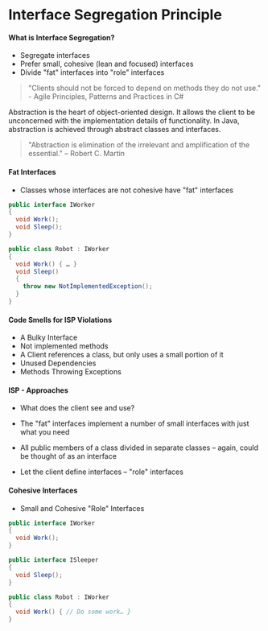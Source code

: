 # Interface Segregation Principle

#### What is Interface Segregation?

* Segregate interfaces
* Prefer small, cohesive (lean and focused) interfaces
* Divide "fat" interfaces into "role" interfaces

> "Clients should not be forced to depend
on methods they do not use." - Agile Principles, Patterns and Practices in C#

Abstraction is the heart of object-oriented design. It allows the client to be unconcerned with the implementation details of functionality. In Java, abstraction is achieved through abstract classes and interfaces.

> "Abstraction is elimination of the irrelevant and amplification of the essential." – Robert C. Martin

#### Fat Interfaces
* Classes whose interfaces are not cohesive have "fat" interfaces

```c#
public interface IWorker
{
  void Work();
  void Sleep();
}
```

```c#
public class Robot : IWorker
{
  void Work() { … }
  void Sleep()
  { 
    throw new NotImplementedException(); 
  }
}
```

#### Code Smells for ISP Violations 
* A Bulky Interface
* Not implemented methods
* A Client references a class, but only uses a small portion of it
* Unused Dependencies
* Methods Throwing Exceptions

#### ISP - Approaches
* What does the client see and use?

* The "fat" interfaces implement a number of small interfaces with just what you need

* All public members of a class divided in separate classes – again, could be thought of as an interface

* Let the client define interfaces – "role" interfaces

#### Cohesive Interfaces
* Small and Cohesive "Role" Interfaces

```c#
public interface IWorker
{
  void Work();
}

public interface ISleeper
{
  void Sleep();
}

public class Robot : IWorker
{
  void Work() { // Do some work… }
}
```


